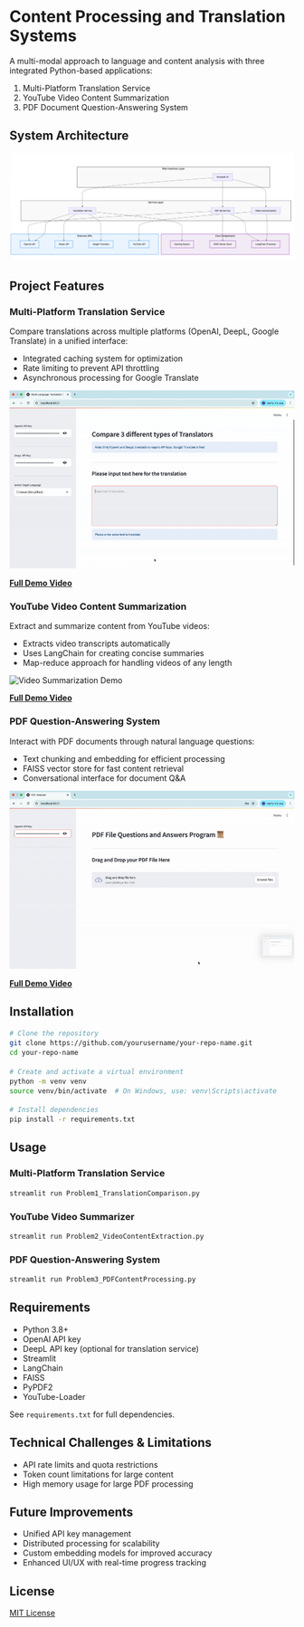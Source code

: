 # Content Processing and Translation Systems

A multi-modal approach to language and content analysis with three integrated Python-based applications:
1. Multi-Platform Translation Service
2. YouTube Video Content Summarization
3. PDF Document Question-Answering System

## System Architecture

![System Architecture](./source/system_architecture.png)

## Project Features

### Multi-Platform Translation Service
Compare translations across multiple platforms (OpenAI, DeepL, Google Translate) in a unified interface:
- Integrated caching system for optimization
- Rate limiting to prevent API throttling
- Asynchronous processing for Google Translate

![Translation Service Demo](./source/Problem1.gif)

**[Full Demo Video](./video_demo/Problem1_TranslationComparison.mov)**

### YouTube Video Content Summarization
Extract and summarize content from YouTube videos:
- Extracts video transcripts automatically
- Uses LangChain for creating concise summaries
- Map-reduce approach for handling videos of any length

![Video Summarization Demo](./source/Problem2.gif)

**[Full Demo Video](./video_demo/Problem2_VideoContentExtraction.mov)**

### PDF Question-Answering System
Interact with PDF documents through natural language questions:
- Text chunking and embedding for efficient processing
- FAISS vector store for fast content retrieval
- Conversational interface for document Q&A

![PDF Q&A Demo](./source/Problem3.gif)

**[Full Demo Video](./video_demo/Problem3_PDFContentProcessing.mov)**

## Installation

```bash
# Clone the repository
git clone https://github.com/yourusername/your-repo-name.git
cd your-repo-name

# Create and activate a virtual environment
python -m venv venv
source venv/bin/activate  # On Windows, use: venv\Scripts\activate

# Install dependencies
pip install -r requirements.txt
```

## Usage

### Multi-Platform Translation Service
```bash
streamlit run Problem1_TranslationComparison.py
```

### YouTube Video Summarizer
```bash
streamlit run Problem2_VideoContentExtraction.py
```

### PDF Question-Answering System
```bash
streamlit run Problem3_PDFContentProcessing.py
```

## Requirements

- Python 3.8+
- OpenAI API key
- DeepL API key (optional for translation service)
- Streamlit
- LangChain
- FAISS
- PyPDF2
- YouTube-Loader

See `requirements.txt` for full dependencies.

## Technical Challenges & Limitations

- API rate limits and quota restrictions
- Token count limitations for large content
- High memory usage for large PDF processing

## Future Improvements

- Unified API key management
- Distributed processing for scalability
- Custom embedding models for improved accuracy
- Enhanced UI/UX with real-time progress tracking

## License

[MIT License](LICENSE)